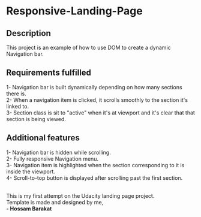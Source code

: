# Responsive-Landing-Page

## Description
This project is an example of how to use DOM to create a dynamic Navigation bar.

## Requirements fulfilled

1- Navigation bar is built dynamically depending on how many sections there is. <br> 
2- When a navigation item is clicked, it scrolls smoothly to the section it's linked to. <br> 
3- Section class is sit to "active" when it's at viewport and it's clear that that section is being viewed. <br> 

## Additional features

1- Navigation bar is hidden while scrolling. <br> 
2- Fully responsive Navigation menu.<br> 
3- Navigation item is highlighted when the section corresponding to it is inside the viewport. <br> 
4- Scroll-to-top button is displayed after scrolling past the first section.<br><br> 


This is my first attempt on the Udacity landing page project. <br>
Template is made and designed by me, <br>
__- Hossam Barakat__ 
